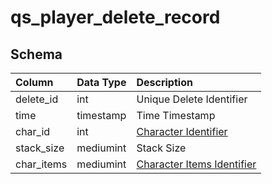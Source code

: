 # qs_player_delete_record

## Schema
| Column | Data Type | Description |
| :--- | :--- | :--- |
| delete_id | int | Unique Delete Identifier |
| time | timestamp | Time Timestamp |
| char_id | int | [Character Identifier](../../schema/characters/character_data.md) |
| stack_size | mediumint | Stack Size |
| char_items | mediumint | [Character Items Identifier](../../schema/items/items.md) |

